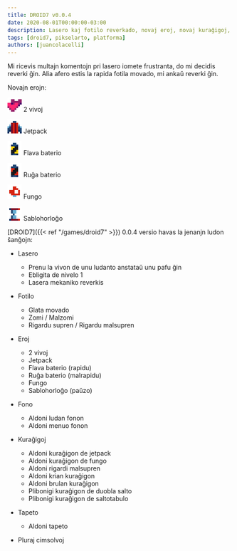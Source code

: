 ```yaml
---
title: DROID7 v0.0.4
date: 2020-08-01T00:00:00-03:00
description: Lasero kaj fotilo reverkado, novaj eroj, novaj kuraĝigoj, kaj pli...
tags: [droid7, pikselarto, platforma]
authors: [juancolacelli]
---
```


Mi ricevis multajn komentojn pri lasero iomete frustranta, do mi decidis reverki ĝin. Alia afero estis la rapida fotila movado, mi ankaŭ reverki ĝin.

Novajn erojn:

![2 vivoj](items2.png) 2 vivoj

![Jetpack](items3.png) Jetpack

![Flava baterio](items4.png) Flava baterio

![Ruĝa baterio](items5.png) Ruĝa baterio

![Fungo](items6.png) Fungo

![Sablohorloĝo](items7.png) Sablohorloĝo

[DROID7]({{< ref "/games/droid7" >}}) 0.0.4 versio havas la jenanjn ludon ŝanĝojn:

- Lasero
  - Prenu la vivon de unu ludanto anstataŭ unu pafu ĝin
  - Ebligita de nivelo 1
  - Lasera mekaniko reverkis

- Fotilo
  - Glata movado
  - Zomi / Malzomi
  - Rigardu supren / Rigardu malsupren

- Eroj
  - 2 vivoj
  - Jetpack
  - Flava baterio (rapidu)
  - Ruĝa baterio (malrapidu)
  - Fungo
  - Sablohorloĝo (paŭzo)

- Fono
  - Aldoni ludan fonon
  - Aldoni menuo fonon

- Kuraĝigoj
  - Aldoni kuraĝigon de jetpack
  - Aldoni kuraĝigon de fungo
  - Aldoni rigardi malsupren
  - Aldoni krian kuraĝigon
  - Aldoni brulan kuraĝigon
  - Plibonigi kuraĝigon de duobla salto
  - Plibonigi kuraĝigon de saltotabulo

- Tapeto
  - Aldoni tapeto

- Pluraj cimsolvoj
